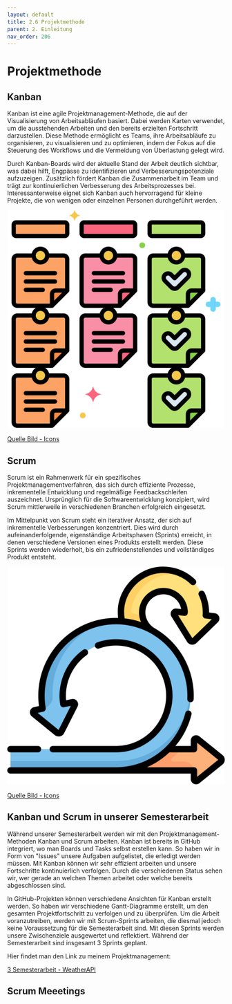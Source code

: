```yaml
---
layout: default
title: 2.6 Projektmethode
parent: 2. Einleitung
nav_order: 206
---
```


# Projektmethode

## Kanban

Kanban ist eine agile Projektmanagement-Methode, die auf der Visualisierung von Arbeitsabläufen basiert. Dabei werden Karten verwendet, um die ausstehenden Arbeiten und den bereits erzielten Fortschritt darzustellen. Diese Methode ermöglicht es Teams, ihre Arbeitsabläufe zu organisieren, zu visualisieren und zu optimieren, indem der Fokus auf die Steuerung des Workflows und die Vermeidung von Überlastung gelegt wird.

Durch Kanban-Boards wird der aktuelle Stand der Arbeit deutlich sichtbar, was dabei hilft, Engpässe zu identifizieren und Verbesserungspotenziale aufzuzeigen. Zusätzlich fördert Kanban die Zusammenarbeit im Team und trägt zur kontinuierlichen Verbesserung des Arbeitsprozesses bei. Interessanterweise eignet sich Kanban auch hervorragend für kleine Projekte, die von wenigen oder einzelnen Personen durchgeführt werden.

![Kanban Board](../ressources/icons/kanban.png)

[Quelle Bild - Icons](../anhang/quellen.html#54-icons)
## Scrum

Scrum ist ein Rahmenwerk für ein spezifisches Projektmanagementverfahren, das sich durch effiziente Prozesse, inkrementelle Entwicklung und regelmäßige Feedbackschleifen auszeichnet. Ursprünglich für die Softwareentwicklung konzipiert, wird Scrum mittlerweile in verschiedenen Branchen erfolgreich eingesetzt.

Im Mittelpunkt von Scrum steht ein iterativer Ansatz, der sich auf inkrementelle Verbesserungen konzentriert. Dies wird durch aufeinanderfolgende, eigenständige Arbeitsphasen (Sprints) erreicht, in denen verschiedene Versionen eines Produkts erstellt werden. Diese Sprints werden wiederholt, bis ein zufriedenstellendes und vollständiges Produkt entsteht.

![Scrum](../ressources/icons/scrum.png)

[Quelle Bild - Icons](../anhang/quellen.html#54-icons)


## Kanban und Scrum in unserer Semesterarbeit

Während unserer Semesterarbeit werden wir mit den Projektmanagement-Methoden Kanban und Scrum arbeiten. Kanban ist bereits in GitHub integriert, wo man Boards und Tasks selbst erstellen kann. So haben wir in Form von "Issues" unsere Aufgaben aufgelistet, die erledigt werden müssen. Mit Kanban können wir sehr effizient arbeiten und unsere Fortschritte kontinuierlich verfolgen. Durch die verschiedenen Status sehen wir, wer gerade an welchen Themen arbeitet oder welche bereits abgeschlossen sind.

In GitHub-Projekten können verschiedene Ansichten für Kanban erstellt werden. So haben wir verschiedene Gantt-Diagramme erstellt, um den gesamten Projektfortschritt zu verfolgen und zu überprüfen. Um die Arbeit voranzutreiben, werden wir mit Scrum-Sprints arbeiten, die diesmal jedoch keine Voraussetzung für die Semesterarbeit sind. Mit diesen Sprints werden unsere Zwischenziele ausgewertet und reflektiert. Während der Semesterarbeit sind insgesamt 3 Sprints geplant.

Hier findet man den Link zu meinem Projektmanagement:

[3 Semesterarbeit - WeatherAPI](https://github.com/users/Euthal02/projects/4/views/2)

## Scrum Meeetings